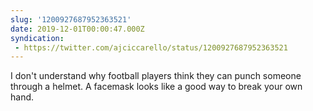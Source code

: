 ```yaml
---
slug: '1200927687952363521'
date: 2019-12-01T00:00:47.000Z
syndication:
 - https://twitter.com/ajciccarello/status/1200927687952363521
---
```


I don't understand why football players think they can punch someone through a helmet. A facemask looks like a good way to break your own hand.
